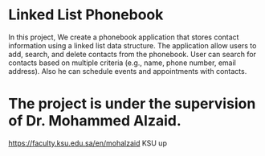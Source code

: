 # Linked List Phonebook 


 In this project, We create a phonebook application that stores contact 
information using a linked list data structure. The application allow users to add, search, and delete 
contacts from the phonebook.
User can search for contacts based on multiple criteria (e.g., name, phone number, email address).
Also he can schedule events and appointments with contacts.


# The project is under the supervision of Dr. Mohammed Alzaid.
https://faculty.ksu.edu.sa/en/mohalzaid
KSU up
